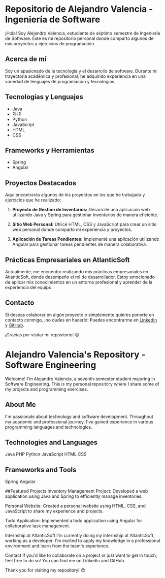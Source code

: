 # Repositorio de Alejandro Valencia - Ingeniería de Software

¡Hola! Soy Alejandro Valencia, estudiante de séptimo semestre de Ingeniería de Software. Este es mi repositorio personal donde comparto algunos de mis proyectos y ejercicios de programación.

## Acerca de mí
Soy un apasionado de la tecnología y el desarrollo de software. Durante mi trayectoria académica y profesional, he adquirido experiencia en una variedad de lenguajes de programación y tecnologías.

## Tecnologías y Lenguajes
- Java
- PHP
- Python
- JavaScript
- HTML
- CSS

## Frameworks y Herramientas
- Spring
- Angular

## Proyectos Destacados
Aquí encontrarás algunos de los proyectos en los que he trabajado y ejercicios que he realizado:

1. **Proyecto de Gestión de Inventarios:** Desarrollé una aplicación web utilizando Java y Spring para gestionar inventarios de manera eficiente.
   
2. **Sitio Web Personal:** Utilicé HTML, CSS y JavaScript para crear un sitio web personal donde comparto mi experiencia y proyectos.

3. **Aplicación de Tareas Pendientes:** Implementé una aplicación utilizando Angular para gestionar tareas pendientes de manera colaborativa.

## Prácticas Empresariales en AtlanticSoft
Actualmente, me encuentro realizando mis prácticas empresariales en AtlanticSoft, donde desempeño el rol de desarrollador. Estoy emocionado de aplicar mis conocimientos en un entorno profesional y aprender de la experiencia del equipo.

## Contacto
Si deseas colaborar en algún proyecto o simplemente quieres ponerte en contacto conmigo, ¡no dudes en hacerlo! Puedes encontrarme en [LinkedIn](https://www.linkedin.com/in/alejandro-valencia-13b047269/) y [GitHub](https://github.com/alejo78912).

¡Gracias por visitar mi repositorio! 😊

# Alejandro Valencia's Repository - Software Engineering
Welcome! I'm Alejandro Valencia, a seventh-semester student majoring in Software Engineering. This is my personal repository where I share some of my projects and programming exercises.

## About Me
I'm passionate about technology and software development. Throughout my academic and professional journey, I've gained experience in various programming languages and technologies.

## Technologies and Languages
Java
PHP
Python
JavaScript
HTML
CSS

## Frameworks and Tools
Spring
Angular

##Featured Projects
Inventory Management Project: Developed a web application using Java and Spring to efficiently manage inventories.

Personal Website: Created a personal website using HTML, CSS, and JavaScript to share my experience and projects.

Todo Application: Implemented a todo application using Angular for collaborative task management.

Internship at AtlanticSoft
I'm currently doing my internship at AtlanticSoft, working as a developer. I'm excited to apply my knowledge in a professional environment and learn from the team's experience.

Contact
If you'd like to collaborate on a project or just want to get in touch, feel free to do so! You can find me on LinkedIn and GitHub.

Thank you for visiting my repository! 😊
